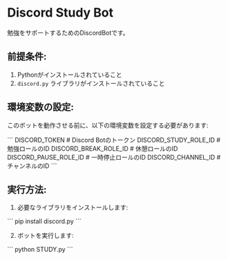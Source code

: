 # Discord Study Bot

勉強をサポートするためのDiscordBotです。

## 前提条件:

1. Pythonがインストールされていること
2. `discord.py` ライブラリがインストールされていること

## 環境変数の設定:

このボットを動作させる前に、以下の環境変数を設定する必要があります:

\```
DISCORD_TOKEN          # Discord Botのトークン
DISCORD_STUDY_ROLE_ID  # 勉強ロールのID
DISCORD_BREAK_ROLE_ID  # 休憩ロールのID
DISCORD_PAUSE_ROLE_ID  # 一時停止ロールのID
DISCORD_CHANNEL_ID     # チャンネルのID
\```

## 実行方法:

1. 必要なライブラリをインストールします:

\```
pip install discord.py
\```

2. ボットを実行します:

\```
python STUDY.py
\```
